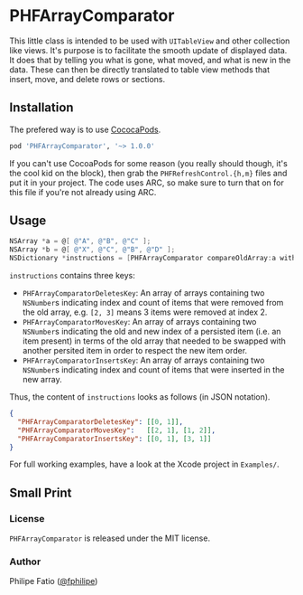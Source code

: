 # PHFArrayComparator

This little class is intended to be used with `UITableView` and other collection
like views.  It's purpose is to facilitate the smooth update of displayed data.
It does that by telling you what is gone, what moved, and what is new in the
data.  These can then be directly translated to table view methods that insert,
move, and delete rows or sections.

## Installation

The prefered way is to use [CococaPods](http://cocoapods.org).

```ruby
pod 'PHFArrayComparator', '~> 1.0.0'
```

If you can't use CocoaPods for some reason (you really should though, it's the
cool kid on the block), then grab the `PHFRefreshControl.{h,m}` files and put it
in your project.  The code uses ARC, so make sure to turn that on for this file
if you're not already using ARC.

## Usage

```objectivec
NSArray *a = @[ @"A", @"B", @"C" ];
NSArray *b = @[ @"X", @"C", @"B", @"D" ];
NSDictionary *instructions = [PHFArrayComparator compareOldArray:a withNewArray:b];
```

`instructions` contains three keys:

- `PHFArrayComparatorDeletesKey`:  An array of arrays containing two `NSNumber`s
  indicating index and count of items that were removed from the old array, e.g.
  `[2, 3]` means 3 items were removed at index 2.
- `PHFArrayComparatorMovesKey`:  An array of arrays containing two `NSNumber`s
  indicating the old and new index of a persisted item (i.e. an item present) in
  terms of the old array that needed to be swapped with another persited item in
  order to respect the new item order.
- `PHFArrayComparatorInsertsKey`:  An array of arrays containing two `NSNumber`s
  indicating index and count of items that were inserted in the new array.

Thus, the content of `instructions` looks as follows (in JSON notation).

```json
{
  "PHFArrayComparatorDeletesKey": [[0, 1]],
  "PHFArrayComparatorMovesKey":   [[2, 1], [1, 2]],
  "PHFArrayComparatorInsertsKey": [[0, 1], [3, 1]]
}
```

For full working examples, have a look at the Xcode project in `Examples/`.

## Small Print

### License

`PHFArrayComparator` is released under the MIT license.

### Author

Philipe Fatio ([@fphilipe](http://twitter.com/fphilipe))

